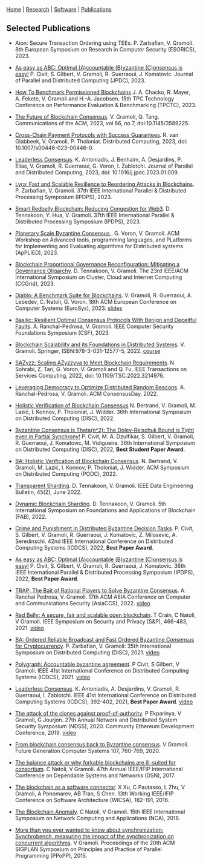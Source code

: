 [Home](../index) | [Research](../research) | [Software](../software) | [Publications](../publications)

## Selected Publications

- Aion: Secure Transaction Ordering using TEEs.
  P. Zarbafian, V. Gramoli.
  8th European Symposium on Research in Computer Security (ESORICS), 2023.

- [As easy as ABC: Optimal (A)ccountable (B)yzantine (C)onsensus is easy!](../pubs/JPDC2023-ABC-preprint.pdf)
  P. Civit, S. Gilbert, V. Gramoli, R. Guerraoui, J. Komatovic.
  Journal of Parallel and Distributed Computing (JPDC), 2023.

- [How To Benchmark Permissioned Blockchains](../pubs/TPCTC2023-preprint.pdf)
  J. A. Chacko, R. Mayer, A. Fekete, V. Gramoli and H.-A. Jacobsen.
  15th TPC Technology Conference on Performance Evaluation & Benchmarking (TPCTC), 2023.

- [The Future of Blockchain Consensus](https://dl.acm.org/doi/pdf/10.1145/3589225).
  V. Gramoli, Q. Tang.
  Communications of the ACM, 2023, vol 66, no 7, doi:10.1145/3589225.

- [Cross-Chain Payment Protocols with Success Guarantees](../pubs/DC23-CrossChain-Preprint.pdf).
R. van Glabbeek, V. Gramoli, P. Tholoniat. 
Distributed Computing, 2023, doi: 10.1007/s00446-023-00446-0.

- [Leaderless Consensus](../pubs/JPDC23-Leaderless-Preprint.pdf).
K. Antoniadis, J. Benhaim, A. Desjardins, P. Elias, V. Gramoli, R. Guerraoui, G. Voron, I. Zablotchi. Journal of Parallel and Distributed Computing, 2023, doi: 10.1016/j.jpdc.2023.01.009.

- [Lyra: Fast and Scalable Resilience to Reordering Attacks in Blockchains](../pubs/IPDPS23-Lyra.pdf).
P. Zarbafian, V. Gramoli. 37th IEEE International Parallel & Distributed Processing Symposium (IPDPS), 2023.

- [Smart Redbelly Blockchain: Reducing Congestion for Web3](../pubs/IPDPS23-SmartRedbelly.pdf). 
D. Tennakoon, Y. Hua, V. Gramoli. 37th IEEE International Parallel & Distributed Processing Symposium (IPDPS), 2023.

- [Planetary Scale Byzantine Consensus ](../pubs/2023-applied.pdf).
G. Voron, V. Gramoli. ACM Workshop on Advanced tools, programming languages, and PLatforms for Implementing and Evaluating algorithms for Distributed systems (ApPLIED), 2023.

- [Blockchain Proportional Governance Reconfiguration: Mitigating a Governance Oligarchy](../pubs/CCGrid23-GovernanceReconfiguration.pdf).
D. Tennakoon, V. Gramoli. The 23rd IEEE/ACM International Symposium on Cluster, Cloud and Internet Computing (CCGrid), 2023.

- [Diablo: A Benchmark Suite for Blockchains](../pubs/Eurosys23-Diablo.pdf). 
V. Gramoli, R. Guerraoui, A. Lebedev, C. Natoli, G. Voron. 18th ACM European Conference on Computer Systems (EuroSys), 2023. [slides](../slides/EuroSys2023.pdf)

- [Basilic: Resilient Optimal Consensus Protocols With Benign and Deceitful Faults](../pubs/CSF23-Basilic.pdf).
A. Ranchal-Pedrosa, V. Gramoli. IEEE Computer Security Foundations Symposium (CSF), 2023.

- [Blockchain Scalability and its Foundations in Distributed Systems](https://link.springer.com/book/10.1007/978-3-031-12578-2?sap-outbound-id=01A0D4B2C34832A82322B1C66819B239A93AED40).
V. Gramoli. Springer, ISBN:978-3-031-12577-5, 2022. [course](https://www.coursera.org/learn/blockchain-scalability)

- [SAZyzz: Scaling AZyzzyva to Meet Blockchain Requirements](https://ieeexplore.ieee.org/abstract/document/9920227).
N. Sohrabi, Z. Tari, G. Voron, V. Gramoli and Q. Fu. IEEE Transactions on Services Computing, 2022, doi: 10.1109/TSC.2022.3214976.

- [Leveraging Democracy to Optimize Distributed Random Beacons](../pubs/ConsensusDay23-Kleroterion.pdf).
A. Ranchal-Pedrosa, V. Gramoli. ACM ConsensusDay, 2022.

- [Holistic Verification of Blockchain Consensus](../pubs/DISC22-holistic-verification.pdf)
N. Bertrand, V. Gramoli, M. Lazić, I. Konnov, P. Tholoniat, J. Widder.
36th International Symposium on Distributed Computing (DISC), 2022.

- [Byzantine Consensus is Theta(n^2): The Dolev-Reischuk Bound is Tight even in Partial Synchrony!](../pubs/DISC22-quadratic-consensus.pdf)
P. Civit, M. A. Dzulfikar, S. Gilbert, V. Gramoli, R. Guerraoui, J. Komatovic, M. Vidigueira.
36th International Symposium on Distributed Computing (DISC), 2022, **Best Student Paper Award**.

- [BA: Holistic Verification of Blockchain Consensus](../pubs/formal-verif.pdf).
N. Bertrand, V. Gramoli, M. Lazić, I. Konnov, P. Tholoniat, J. Widder.
ACM Symposium on Distributed Computing (PODC), 2022.

- [Transparent Sharding](../pubs/DEB22-Sharding.pdf). 
D. Tennakoon, V. Gramoli. IEEE Data Engineering Bulletin, 45(2), June 2022.

- [Dynamic Blockchain Sharding](../pubs/FAB22-Sharding.pdf).
D. Tennakoon, V. Gramoli. 
5th International Symposium on Foundations and Applications of Blockchain (FAB), 2022.

- [Crime and Punishment in Distributed Byzantine
Decision Tasks](../pubs/ICDCS2022.pdf).
P. Civit, S. Gilbert, V. Gramoli, R. Guerraoui, J. Komatovic, Z. Milosevic, A. Seredinschi. 
42nd IEEE International Conference on Distributed Computing Systems (ICDCS), 2022, **Best Paper Award**.

- [As easy as ABC: Optimal (A)ccountable
(B)yzantine (C)onsensus is easy!](../pubs/ABC-IPDPS2022.pdf)
P. Civit, S. Gilbert, V. Gramoli, R. Guerraoui, J. Komatovic.
36th IEEE International Parallel & Distributed Processing Symposium (IPDPS), 2022, **Best Paper Award**.

- [TRAP: The Bait of Rational Players to Solve Byzantine Consensus](../pubs/TRAP-AsiaCCS2022.pdf).
A. Ranchal Pedrosa, V. Gramoli.
17th ACM ASIA Conference on Computer and Communications Security (AsiaCCS), 2022. [video](https://www.youtube.com/watch?v=lWyKww4BkcA)

- [Red Belly: A secure, fair and scalable open blockchain](../pubs/redbellyblockchain-oakland21.pdf).
T Crain, C Natoli, V Gramoli.
IEEE Symposium on Security and Privacy (S&P), 466-483, 2021. [video](https://www.youtube.com/watch?v=IlIXrqSie9A)

- [BA: Ordered Reliable Broadcast and Fast Ordered Byzantine Consensus for Cryptocurrency](https://drops.dagstuhl.de/opus/volltexte/2021/14865/pdf/LIPIcs-DISC-2021-63.pdf).
P. Zarbafian, V. Gramoli:
35th International Symposium on Distributed Computing (DISC), 2021. [video](https://youtu.be/DYN1jifeWGY)

- [Polygraph: Accountable byzantine agreement](https://eprint.iacr.org/2019/587.pdf).
P Civit, S Gilbert, V Gramoli. 
IEEE 41st International Conference on Distributed Computing Systems (ICDCS), 2021. [video](https://www.youtube.com/watch?v=OUPWY9SPV6Q)

- [Leaderless Consensus](../pubs/ICDCS2021-leaderless.pdf).
K. Antoniadis, A. Desjardins, V. Gramoli, R. Guerraoui, I. Zablotchi.
IEEE 41st International Conference on Distributed Computing Systems (ICDCS), 392-402, 2021, **Best Paper Award**. [video](https://youtu.be/gPrdhebjTM0)

- [The attack of the clones against proof-of-authority](../pubs/Clone-PoA-NDSS.pdf).
P Ekparinya, V Gramoli, G Jourjon.
27th Annual Network and Distributed System Security Symposium (NDSS), 2020.
Community Ethereum Development Conference, 2019. [video](https://www.youtube.com/watch?v=wQyvIy4FCEw)

- [From blockchain consensus back to Byzantine consensus](https://www.researchgate.net/publication/319984012_From_blockchain_consensus_back_to_Byzantine_consensus).
V Gramoli.
Future Generation Computer Systems 107, 760-769, 2020.

- [The balance attack or why forkable blockchains are ill-suited for consortium](../pubs/Balance_Attack_DSN17.pdf).
C Natoli, V Gramoli.
47th Annual IEEE/IFIP International Conference on Dependable Systems and Networks (DSN), 2017.

- [The blockchain as a software connector](https://www.researchgate.net/publication/305525271_The_Blockchain_as_a_Software_Connector).
X Xu, C Pautasso, L Zhu, V Gramoli, A Ponomarev, AB Tran, S Chen.
13th Working IEEE/IFIP Conference on Software Architecture (WICSA), 182-191, 2016.

- [The Blockchain Anomaly](../../pubs/Blockchain_Anomaly.pdf).
C Natoli, V Gramoli.
15th IEEE International Symposium on Network Computing and Applications (NCA), 2016.

- [More than you ever wanted to know about synchronization: Synchrobench, measuring the impact of the synchronization on concurrent algorithms](../pubs/gramoli-synchrobench.pdf).
V Gramoli.
Proceedings of the 20th ACM SIGPLAN Symposium on Principles and Practice of Parallel Programming (PPoPP), 2015.


